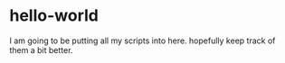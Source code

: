 # hello-world
I am going to be putting all my scripts into here. hopefully keep track of them a bit better. 

